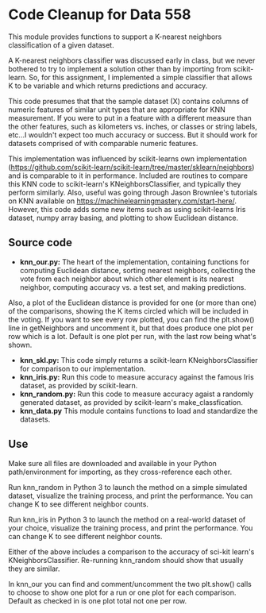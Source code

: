 

# Code Cleanup for Data 558
This module provides functions to support a K-nearest neighbors classification of a given dataset.  

A K-nearest neighbors classifier was discussed early in class, but we never bothered to try to implement a solution other than by importing from scikit-learn. So, for this assignment, I implemented a simple classifier that allows K to be variable and which returns predictions and accuracy.

This code presumes that that the sample dataset (X) contains columns of numeric features of similar unit types that are appropriate for KNN measurement. If you were to put in a feature with a different measure than the other features, such as kilometers vs. inches, or classes or string labels, etc...I wouldn't expect too much accuracy or success. But it should work for datasets comprised of with comparable numeric features.

This implementation was influenced by scikit-learns own implementation (https://github.com/scikit-learn/scikit-learn/tree/master/sklearn/neighbors) and is comparable to it in performance. Included are routines to compare this KNN code to scikit-learn's KNeighborsClassifier, and typically they perform similarly. Also, useful was going through Jason Brownlee's tutorials on KNN available on https://machinelearningmastery.com/start-here/. However, this code adds some new items such as using scikit-learns Iris dataset, numpy array basing, and plotting to show Euclidean distance.

## Source code
* **knn_our.py:** The heart of the implementation, containing functions for computing Euclidean distance, sorting nearest neighbors, collecting the vote from each neighbor about which other element is its nearest neighbor, computing accuracy vs. a test set, and making predictions. 

Also, a plot of the Euclidean distance is provided for one (or more than one) of the comparisons, showing the K items circled which will be included in the voting. If you want to see every row plotted, you can find the plt.show() line in getNeighbors and uncomment it, but that does produce one plot per row which is a lot. Default is one plot per run, with the last row being what's shown. 
* **knn_skl.py:** This code simply returns a scikit-learn KNeighborsClassifier for comparison to our implementation.
* **knn_iris.py:** Run this code to measure accuracy against the famous Iris dataset, as provided by scikit-learn.
* **knn_random.py:** Run this code to measure accuracy agaist a randomly generated dataset, as provided by scikit-learn's make_classfication.
* **knn_data.py** This module contains functions to load and standardize the datasets.

## Use
Make sure all files are downloaded and available in your Python path/environment for importing, as they cross-reference each other.

Run knn_random in Python 3 to launch the method on a simple simulated dataset, visualize the training process, and print the performance. You can change K to see different neighbor counts.
  
Run knn_iris in Python 3 to launch the method on a real-world dataset of your choice, visualize the training process, and print the performance. You can change K to see different neighbor counts.

Either of the above includes a comparison to the accuracy of sci-kit learn's KNeighborsClassifier. Re-running knn_random should show that usually they are similar.

In knn_our you can find and comment/uncomment the two plt.show() calls to choose to show one plot for a run or one plot for each comparison. Default as checked in is one plot total not one per row.



